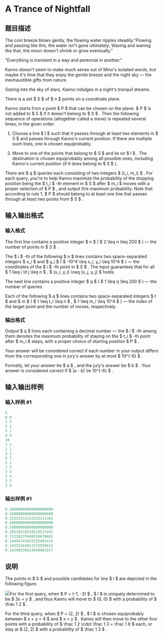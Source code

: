 # A Trance of Nightfall

## 题目描述

 The cool breeze blows gently, the flowing water ripples steadily."Flowing and passing like this, the water isn't gone ultimately; Waxing and waning like that, the moon doesn't shrink or grow eventually."

"Everything is transient in a way and perennial in another."

Kanno doesn't seem to make much sense out of Mino's isolated words, but maybe it's time that they enjoy the gentle breeze and the night sky — the inexhaustible gifts from nature.

Gazing into the sky of stars, Kanno indulges in a night's tranquil dreams.

There is a set $ S $ of $ n $ points on a coordinate plane.

Kanno starts from a point $ P $ that can be chosen on the plane. $ P $ is not added to $ S $ if it doesn't belong to $ S $ . Then the following sequence of operations (altogether called a move) is repeated several times, in the given order:

1. Choose a line $ l $ such that it passes through at least two elements in $ S $ and passes through Kanno's current position. If there are multiple such lines, one is chosen equiprobably.

2. Move to one of the points that belong to $ S $ and lie on $ l $ . The destination is chosen equiprobably among all possible ones, including Kanno's current position (if it does belong to $ S $ ).

There are $ q $ queries each consisting of two integers $ (t_i, m_i) $ . For each query, you're to help Kanno maximize the probability of the stopping position being the $ t_i $ -th element in $ S $ after $ m_i $ moves with a proper selection of $ P $ , and output this maximum probability. Note that according to rule 1, $ P $ should belong to at least one line that passes through at least two points from $ S $ .

## 输入输出格式

### 输入格式

The first line contains a positive integer $ n $ ( $ 2 \leq n \leq 200 $ ) — the number of points in $ S $ .

The $ i $ -th of the following $ n $ lines contains two space-separated integers $ x_i $ and $ y_i $ ( $ -10^4 \leq x_i, y_i \leq 10^4 $ ) — the coordinates of the $ i $ -th point in $ S $ . The input guarantees that for all $ 1 \leq i \lt j \leq n $ , $ (x_i, y_i) \neq (x_j, y_j) $ holds.

The next line contains a positive integer $ q $ ( $ 1 \leq q \leq 200 $ ) — the number of queries.

Each of the following $ q $ lines contains two space-separated integers $ t $ and $ m $ ( $ 1 \leq t_i \leq n $ , $ 1 \leq m_i \leq 10^4 $ ) — the index of the target point and the number of moves, respectively.

### 输出格式

Output $ q $ lines each containing a decimal number — the $ i $ -th among them denotes the maximum probability of staying on the $ t_i $ -th point after $ m_i $ steps, with a proper choice of starting position $ P $ .

Your answer will be considered correct if each number in your output differs from the corresponding one in jury's answer by at most $ 10^{-6} $ .

Formally, let your answer be $ a $ , and the jury's answer be $ b $ . Your answer is considered correct if $ |a - b| \le 10^{-6} $ .

## 输入输出样例

### 输入样例 #1

```cpp
5
0 0
1 3
2 2
3 1
4 4
10
1 1
2 1
3 1
4 1
5 1
3 2
3 3
3 4
3 5
3 6

```
### 输出样例 #1

```cpp
0.50000000000000000000
0.50000000000000000000
0.33333333333333331483
0.50000000000000000000
0.50000000000000000000
0.18518518518518517491
0.15226337448559670862
0.14494741655235482414
0.14332164812274550414
0.14296036624949901017

```
## 说明

The points in $ S $ and possible candidates for line $ l $ are depicted in the following figure.

![](https://cdn.luogu.com.cn/upload/vjudge_pic/CF989E/9dc6a2e53d51df32abc295e2febe0114d0e3d73f.png)For the first query, when $ P = (-1, -3) $ , $ l $ is uniquely determined to be $ 3x = y $ , and thus Kanno will move to $ (0, 0) $ with a probability of $ \frac 1 2 $ .

For the third query, when $ P = (2, 2) $ , $ l $ is chosen equiprobably between $ x + y = 4 $ and $ x = y $ . Kanno will then move to the other four points with a probability of $ \frac 1 2 \cdot \frac 1 3 = \frac 1 6 $ each, or stay at $ (2, 2) $ with a probability of $ \frac 1 3 $ .

